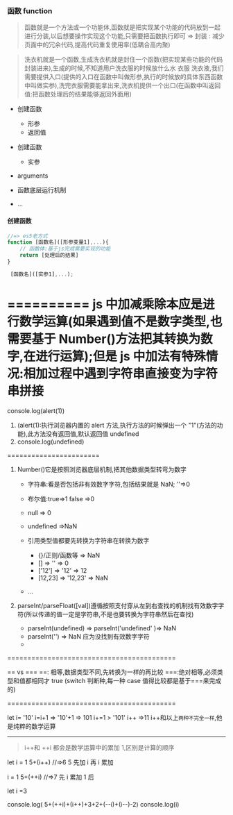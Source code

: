 ### 函数 function

> 函数就是一个方法或一个功能体,函数就是把实现某个功能的代码放到一起进行分装,以后想要操作实现这个功能,只需要把函数执行即可 => 封装 : 减少页面中的冗余代码,提高代码重复使用率(低耦合高内聚)

> 洗衣机就是一个函数,生成洗衣机就是封住一个函数(把实现某些功能的代码封装进来),生成的时候,不知道用户洗衣服的时候放什么水 衣服 洗衣液,我们需要提供入口(提供的入口在函数中叫做形参,执行的时候放的具体东西函数中叫做实参),洗完衣服需要能拿出来,洗衣机提供一个出口(在函数中叫返回值:把函数处理后的结果能够返回外面用)

-   创建函数

    -   形参
    -   返回值

-   创建函数
    -   实参
-   arguments
-   函数底层运行机制
-   ...

#### 创建函数

```javascript
//=> es5老方式
function [函数名]([形参变量1],...){
    // 函数体:基于js完成需要实现的功能
    return [处理后的结果]
}

 [函数名]([实参1],...);

```

==========
js 中加减乘除本应是进行数学运算(如果遇到值不是数字类型,也需要基于 Number()方法把其转换为数字,在进行运算);但是 js 中加法有特殊情况:相加过程中遇到字符串直接变为字符串拼接
=======================
console.log(alert(1))

1. (alert(1):执行浏览器内置的 alert 方法,执行方法的时候弹出一个 "1"(方法的功能),此方法没有返回值,默认返回值 undefined
2. console.log(undefined)

=======================

1. Number()它是按照浏览器底层机制,把其他数据类型转弯为数字

    - 字符串:看是否包括非有效数字字符,包括结果就是 NaN; ''=>0
    - 布尔值:true=>1 false =>0
    - null => 0
    - undefined =>NaN
    - 引用类型值都要先转换为字符串在转换为数字

        - {}/正则/函数等 => NaN
        - [] => '' => 0
        - ['12'] => '12' => 12
        - [12,23] => '12,23' => NaN

    - ...

2. parseInt/parseFloat([val])遵循按照支付穿从左到右查找的机制找有效数字字符(所以传递的值一定是字符串,不是也要转换为字符串然后在查找)
    - parseInt(undefined) => parseInt('undefined' )=> NaN
    - parseInt('') => NaN 应为没找到有效数字字符
    -

==========================================

== vs ===
==: 相等,数据类型不同,先转换为一样的再比较
===:绝对相等,必须类型和值都相同才 true (switch 判断种,每一种 case 值得比较都是基于===来完成的)

==========================================

let i= '10'
i=i+1 => '10'+1 => 101
i+=1 > '101'
i++ =>11 i++和以上`两种不完全一样`,他是纯粹的数学运算

---

> i++和 ++i 都会是数学运算中的累加 1,区别是计算的顺序

let i = 1
5+(i++) //=>6 5 先加 i 再 i 累加

i = 1
5+(++i) //=>7 先 i 累加 1 后


let i =3

console.log( 5+(++i)+(i++)+3+2+(--i)+(i--)-2)
console.log(i)
